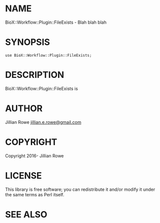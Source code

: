 # NAME

BioX::Workflow::Plugin::FileExists - Blah blah blah

# SYNOPSIS

    use BioX::Workflow::Plugin::FileExists;

# DESCRIPTION

BioX::Workflow::Plugin::FileExists is

# AUTHOR

Jillian Rowe <jillian.e.rowe@gmail.com>

# COPYRIGHT

Copyright 2016- Jillian Rowe

# LICENSE

This library is free software; you can redistribute it and/or modify
it under the same terms as Perl itself.

# SEE ALSO
